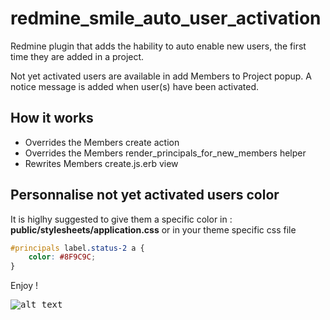 redmine_smile_auto_user_activation
==================================

Redmine plugin that adds the hability to auto enable new users, the first time they are added in a project.

Not yet activated users are available in add Members to Project popup.
A notice message is added when user(s) have been activated.

## How it works

* Overrides the Members create action
* Overrides the Members render_principals_for_new_members helper
* Rewrites Members create.js.erb view

## Personnalise not yet activated users color

It is higlhy suggested to give them a specific color in :
**public/stylesheets/application.css** or in your theme specific css file

```css
#principals label.status-2 a {
	color: #8F9C9C;
}
```

Enjoy !

<kbd>![alt text](https://compteur-visites.ennder.fr/sites/29/token/github/image "Logo") <!-- .element height="10%" width="10%" --></kbd>
